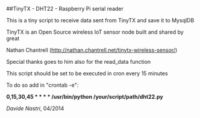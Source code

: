 ##TinyTX - DHT22 - Raspberry Pi serial reader

This is a tiny script to receive data sent from TinyTX and save it to MysqlDB

TinyTX is an Open Source wireless IoT sensor node built and shared
by great

Nathan Chantrell (http://nathan.chantrell.net/tinytx-wireless-sensor/)

Special thanks goes to him also for the read_data function

This script should be set to be executed in cron every 15 minutes

To do so add in "crontab -e":

**0,15,30,45 * * * * /usr/bin/python /your/script/path/dht22.py**

_Davide Nastri_, 04/2014
